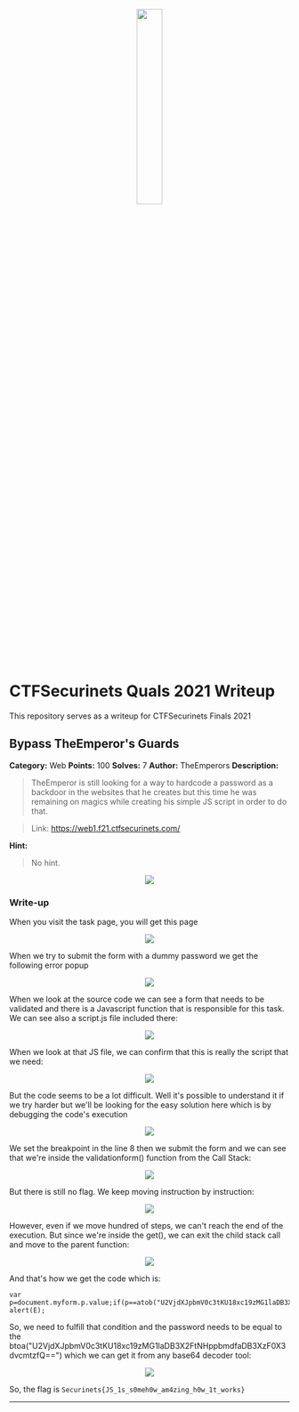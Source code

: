<p align="center">
<img src="logo.png" width=30%/>
</p>

# CTFSecurinets Quals 2021 Writeup
This repository serves as a writeup for CTFSecurinets Finals 2021

## Bypass TheEmperor's Guards

**Category:** Web
**Points:** 100
**Solves:** 7
**Author:** TheEmperors
**Description:**

>TheEmperor is still looking for a way to hardcode a password as a backdoor in the websites that he creates but this time he was remaining on magics while creating his simple JS script in order to do that.

>Link: https://web1.f21.ctfsecurinets.com/

**Hint:**

> No hint.

<p align="center">
<img src="resources/web-100-mind_blowing_theemperor_s_simple_js/_description.PNG"/>
</p>

### Write-up
When you visit the task page, you will get this page

<p align="center">
<img src="resources/web-100-mind_blowing_theemperor_s_simple_js/1.PNG"/>
</p>

When we try to submit the form with a dummy password we get the following error popup

<p align="center">
<img src="resources/web-100-mind_blowing_theemperor_s_simple_js/2.PNG"/>
</p>

When we look at the source code we can see a form that needs to be validated and there is a Javascript function that is responsible for this task. We can see also a script.js file included there:

<p align="center">
<img src="resources/web-100-mind_blowing_theemperor_s_simple_js/3.PNG"/>
</p>

When we look at that JS file, we can confirm that this is really the script that we need:

<p align="center">
<img src="resources/web-100-mind_blowing_theemperor_s_simple_js/4.PNG"/>
</p>

But the code seems to be a lot difficult. Well it's possible to understand it if we try harder but we'll be looking for the easy solution here which is by debugging the code's execution

<p align="center">
<img src="resources/web-100-mind_blowing_theemperor_s_simple_js/5.PNG"/>
</p>

We set the breakpoint in the line 8 then we submit the form and we can see that we're inside the validationform() function from the Call Stack:

<p align="center">
<img src="resources/web-100-mind_blowing_theemperor_s_simple_js/6.PNG"/>
</p>

But there is still no flag. We keep moving instruction by instruction:

<p align="center">
<img src="resources/web-100-mind_blowing_theemperor_s_simple_js/7.PNG"/>
</p>

However, even if we move hundred of steps, we can't reach the end of the execution. But since we're inside the get(), we can exit the child stack call and move to the parent function:

<p align="center">
<img src="resources/web-100-mind_blowing_theemperor_s_simple_js/8.PNG"/>
</p>

And that's how we get the code which is:

```
var p=document.myform.p.value;if(p==atob("U2VjdXJpbmV0c3tKU18xc19zMG1laDB3X2FtNHppbmdfaDB3XzF0X3dvcmtzfQ=="))alert(C);else alert(E);
```

So, we need to fulfill that condition and the password needs to be equal to the btoa("U2VjdXJpbmV0c3tKU18xc19zMG1laDB3X2FtNHppbmdfaDB3XzF0X3dvcmtzfQ==") which we can get it from any base64 decoder tool:

<p align="center">
<img src="resources/web-100-mind_blowing_theemperor_s_simple_js/9.PNG"/>
</p>

So, the flag is ``Securinets{JS_1s_s0meh0w_am4zing_h0w_1t_works}``
___

